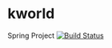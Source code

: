 # kworld
Spring Project [![Build Status](https://travis-ci.com/KangPilGyu/kworld.svg?branch=alwaysUpdatePlz)](https://travis-ci.com/KangPilGyu/kworld)
